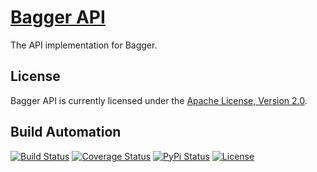 # [Bagger API](http://bagger-api.hive.pt)

The API implementation for Bagger.

## License

Bagger API is currently licensed under the [Apache License, Version 2.0](http://www.apache.org/licenses/).

## Build Automation

[![Build Status](https://app.travis-ci.com/hivesolutions/bagger_api.svg?branch=master)](https://travis-ci.com/github/hivesolutions/bagger_api)
[![Coverage Status](https://coveralls.io/repos/hivesolutions/bagger_api/badge.svg?branch=master)](https://coveralls.io/r/hivesolutions/bagger_api?branch=master)
[![PyPi Status](https://img.shields.io/pypi/v/bagger_api.svg)](https://pypi.python.org/pypi/bagger_api)
[![License](https://img.shields.io/badge/license-Apache%202.0-blue.svg)](https://www.apache.org/licenses/)

